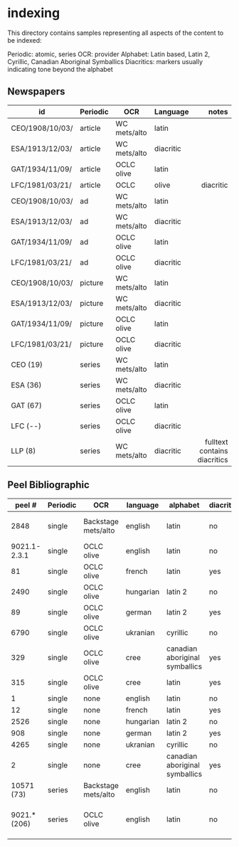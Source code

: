 indexing
========

This directory contains samples representing all aspects of the content to be indexed: 

Periodic: atomic, series
OCR: provider
Alphabet: Latin based, Latin 2, Cyrillic, Canadian Aboriginal Symballics
Diacritics: markers usually indicating tone beyond the alphabet

Newspapers
----------

| id              | Periodic | OCR          | Language | notes | 
| ---             | -------- | ---          | -------- | ----: |
| CEO/1908/10/03/ | article  | WC mets/alto | latin    |       | 
| ESA/1913/12/03/ | article  | WC mets/alto | diacritic|       |
| GAT/1934/11/09/ | article  | OCLC olive   | latin    |       |
| LFC/1981/03/21/ | article  | OCLC|olive   | diacritic|       |
| CEO/1908/10/03/ | ad       | WC mets/alto | latin    |       |
| ESA/1913/12/03/ | ad       | WC mets/alto | diacritic|       |
| GAT/1934/11/09/ | ad       | OCLC olive   | latin    |       |
| LFC/1981/03/21/ | ad       | OCLC olive   | diacritic|       |
| CEO/1908/10/03/ | picture  | WC mets/alto | latin    |       |
| ESA/1913/12/03/ | picture  | WC mets/alto | diacritic|       |
| GAT/1934/11/09/ | picture  | OCLC olive   | latin    |       |
| LFC/1981/03/21/ | picture  | OCLC olive   | diacritic|       |
| CEO (19)        | series   | WC mets/alto | latin    |       |
| ESA (36)        | series   | WC mets/alto | diacritic|       |
| GAT (67)        | series   | OCLC olive   | latin    |       |
| LFC (--)        | series   | OCLC olive   | diacritic|       |
| LLP (8)		  | series   | WC mets/alto	| diacritic| fulltext contains diacritics |

Peel Bibliographic
------------------

| peel #       | Periodic | OCR                  | language | alphabet | diacritics | notes |
| ------       | -------- | ---                  | -------- | -------- | ---------- | ----: |
| 2848         | single   | Backstage mets/alto  | english  | latin    | no         | has geodisplay values      |
| 9021.1-2.3.1 | single   | OCLC olive           | english  | latin    | no         |       |
| 81           | single   | OCLC olive           | french   | latin    | yes        |       |
| 2490         | single   | OCLC olive           | hungarian| latin 2  | no         |       |
| 89           | single   | OCLC olive           | german   | latin 2  | yes        | also english |
| 6790         | single   | OCLC olive           | ukranian | cyrillic | no         |       |
| 329          | single   | OCLC olive           | cree     | canadian aboriginal symballics | yes |       |
| 315          | single   | OCLC olive           | cree     | latin    | yes        | also english |
| 1            | single   | none                 | english  | latin    | no         |       |
| 12           | single   | none                 | french   | latin    | yes        |       |
| 2526         | single   | none                 | hungarian| latin 2  | no         |       |
| 908          | single   | none                 | german   | latin 2  | yes        |       |
| 4265         | single   | none                 | ukranian | cyrillic | no         |       |
| 2            | single   | none                 | cree     | canadian aboriginal symballics | yes | also english |
| 10571   (73) | series   | Backstage mets/alto  | english  | latin    | no         |       |
| 9021.* (206) | series   | OCLC olive           | english  | latin    | no         | 9021.2.2-3 is missing language |
